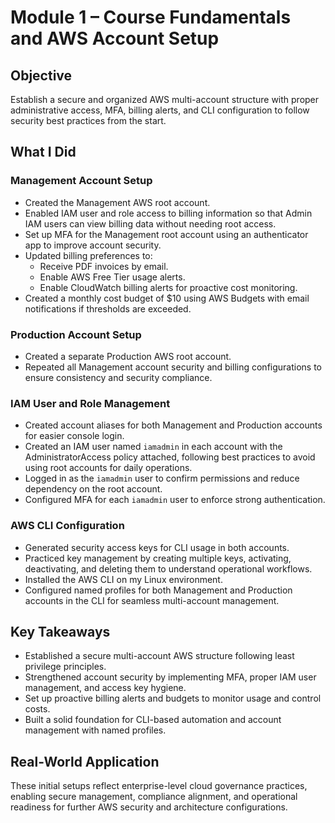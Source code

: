 # Module 1 – Course Fundamentals and AWS Account Setup

## Objective

Establish a secure and organized AWS multi-account structure with proper administrative access, MFA, billing alerts, and CLI configuration to follow security best practices from the start.

## What I Did

### Management Account Setup

- Created the Management AWS root account.
- Enabled IAM user and role access to billing information so that Admin IAM users can view billing data without needing root access.
- Set up MFA for the Management root account using an authenticator app to improve account security.
- Updated billing preferences to:
  - Receive PDF invoices by email.
  - Enable AWS Free Tier usage alerts.
  - Enable CloudWatch billing alerts for proactive cost monitoring.
- Created a monthly cost budget of $10 using AWS Budgets with email notifications if thresholds are exceeded.

### Production Account Setup

- Created a separate Production AWS root account.
- Repeated all Management account security and billing configurations to ensure consistency and security compliance.

### IAM User and Role Management

- Created account aliases for both Management and Production accounts for easier console login.
- Created an IAM user named `iamadmin` in each account with the AdministratorAccess policy attached, following best practices to avoid using root accounts for daily operations.
- Logged in as the `iamadmin` user to confirm permissions and reduce dependency on the root account.
- Configured MFA for each `iamadmin` user to enforce strong authentication.

### AWS CLI Configuration

- Generated security access keys for CLI usage in both accounts.
- Practiced key management by creating multiple keys, activating, deactivating, and deleting them to understand operational workflows.
- Installed the AWS CLI on my Linux environment.
- Configured named profiles for both Management and Production accounts in the CLI for seamless multi-account management.

## Key Takeaways

- Established a secure multi-account AWS structure following least privilege principles.
- Strengthened account security by implementing MFA, proper IAM user management, and access key hygiene.
- Set up proactive billing alerts and budgets to monitor usage and control costs.
- Built a solid foundation for CLI-based automation and account management with named profiles.

## Real-World Application

These initial setups reflect enterprise-level cloud governance practices, enabling secure management, compliance alignment, and operational readiness for further AWS security and architecture configurations.
